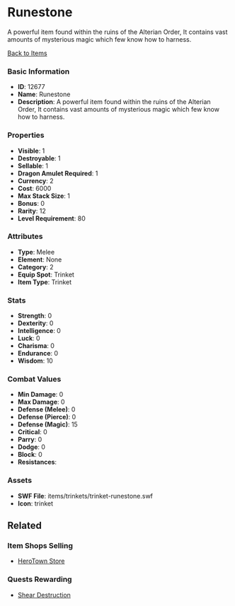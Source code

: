 # Runestone

A powerful item found within the ruins of the Alterian Order, It contains vast amounts of mysterious magic which few know how to harness.

[Back to Items](../items.md)

### Basic Information

- **ID**: 12677
- **Name**: Runestone
- **Description**: A powerful item found within the ruins of the Alterian Order, It contains vast amounts of mysterious magic which few know how to harness.

### Properties

- **Visible**: 1
- **Destroyable**: 1
- **Sellable**: 1
- **Dragon Amulet Required**: 1
- **Currency**: 2
- **Cost**: 6000
- **Max Stack Size**: 1
- **Bonus**: 0
- **Rarity**: 12
- **Level Requirement**: 80

### Attributes

- **Type**: Melee
- **Element**: None
- **Category**: 2
- **Equip Spot**: Trinket
- **Item Type**: Trinket

### Stats

- **Strength**: 0
- **Dexterity**: 0
- **Intelligence**: 0
- **Luck**: 0
- **Charisma**: 0
- **Endurance**: 0
- **Wisdom**: 10

### Combat Values

- **Min Damage**: 0
- **Max Damage**: 0
- **Defense (Melee)**: 0
- **Defense (Pierce)**: 0
- **Defense (Magic)**: 15
- **Critical**: 0
- **Parry**: 0
- **Dodge**: 0
- **Block**: 0
- **Resistances**: 

### Assets

- **SWF File**: items/trinkets/trinket-runestone.swf
- **Icon**: trinket

## Related

### Item Shops Selling

- [HeroTown Store](../item-shops/482-herotown-store.md)

### Quests Rewarding

- [Shear Destruction](../quests/1194-shear-destruction.md)


